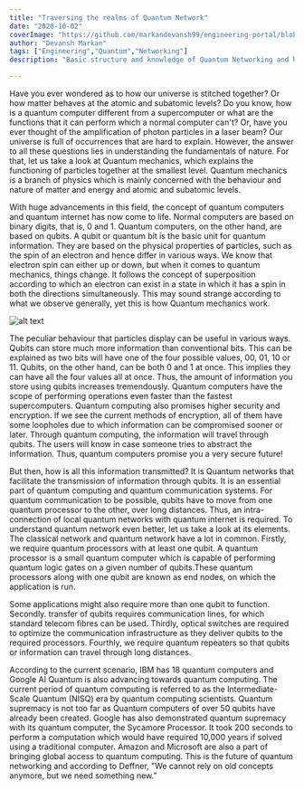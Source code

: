 ```yaml
---
title: "Traversing the realms of Quantum Network"
date: "2020-10-02"
coverImage: "https://github.com/markandevansh99/engineering-portal/blob/master/content/blog/Traversing%20the%20realms%20of%20Quantum%20Network/quantum_comp_FB.png"
author: "Devansh Markan"
tags: ["Engineering","Quantum","Networking"]
description: "Basic structure and knowledge of Quantum Networking and how it can change the field of technology"

---
```



Have you ever wondered as to how our universe is stitched together? Or how matter behaves at the atomic and subatomic levels? Do you know, how is a quantum computer different
from a supercomputer or what are the functions that it can perform which a normal computer can't? Or, have you ever thought of the amplification of photon particles in a laser
beam? Our universe is full of occurrences that are hard to explain. However, the answer to all these questions lies in understanding the fundamentals of nature. For that, let us
take a look at Quantum mechanics, which explains the functioning of particles together at the smallest level. Quantum mechanics is a branch of physics which is mainly concerned 
with the behaviour and nature of matter and energy and atomic and subatomic levels. 

With huge advancements in this field, the concept of quantum computers and quantum internet has now come to life. Normal computers are based on binary digits, that is, 0 and 1.
Quantum computers, on the other hand, are based on qubits. A qubit or quantum bit is the basic unit for quantum information. They are based on the physical properties of
particles, such as the spin of an electron and hence differ in various ways. We know that electron spin can either up or down, but when it comes to quantum mechanics, things
change. It follows the concept of superposition according to which an electron can exist in a state in which it has a spin in both the directions simultaneously. This may sound
strange according to what we observe generally, yet this is how Quantum mechanics work. 

![alt text][Quantum]

[Quantum]: https://github.com/markandevansh99/engineering-portal/blob/master/content/blog/Traversing%20the%20realms%20of%20Quantum%20Network/Phio-Network-by-Quantum-Xchange-1.jpg "Network"

The peculiar behaviour that particles display can be useful in various ways. Qubits can store much more information than conventional bits. This can be explained as two bits
will have one of the four possible values, 00, 01, 10 or 11. Qubits, on the other hand, can be both 0 and 1 at once. This implies they can have all the four values all at once.
Thus, the amount of information you store using qubits increases tremendously. Quantum computers have the scope of performing operations even faster than the fastest
supercomputers. Quantum computing also promises higher security and encryption. If we see the current methods of encryption, all of them have some loopholes due to which
information can be compromised sooner or later. Through quantum computing, the information will travel through qubits. The users will know in case someone tries to abstract the
information. Thus, quantum computers promise you a very secure future!

But then, how is all this information transmitted? It is Quantum networks that facilitate the transmission of information through qubits. It is an essential part of quantum
computing and quantum communication systems. For quantum communication to be possible, qubits have to move from one quantum processor to the other, over long distances. Thus, an
intra-connection of local quantum networks with quantum internet is required. To understand quantum network even better, let us take a look at its elements. The classical
network and quantum network have a lot in common. Firstly, we require quantum processors with at least one qubit. A quantum processor is a small quantum computer which is
capable of performing quantum logic gates on a given number of qubits.These quantum processors along with one qubit are known as end nodes, on which the application is run.

Some applications might also require more than one qubit to function. Secondly. transfer of qubits requires communication lines, for which standard telecom fibres can be used.
Thirdly, optical switches are required to optimize the communication infrastructure as they deliver qubits to the required processors. Fourthly, we require quantum repeaters so
that qubits or information can travel through long distances. 

According to the current scenario, IBM has 18 quantum computers and Google AI Quantum is also advancing towards quantum computing. The current period of quantum computing is
referred to as the Intermediate-Scale Quantum (NISQ) era by quantum computing scientists. Quantum supremacy is not too far as Quantum computers of over 50 qubits have already
been created. Google has also demonstrated quantum supremacy with its quantum computer, the Sycamore Processor. It took 200 seconds to perform a computation which would have
required 10,000 years if solved using a traditional computer. Amazon and Microsoft are also a part of bringing global access to quantum computing. This is the future of quantum
networking and according to Deffner, "We cannot rely on old concepts anymore, but we need something new."


